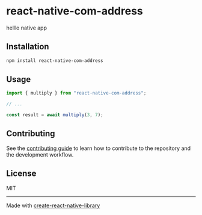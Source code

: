 # react-native-com-address
helllo native app
## Installation

```sh
npm install react-native-com-address
```

## Usage

```js
import { multiply } from "react-native-com-address";

// ...

const result = await multiply(3, 7);
```

## Contributing

See the [contributing guide](CONTRIBUTING.md) to learn how to contribute to the repository and the development workflow.

## License

MIT

---

Made with [create-react-native-library](https://github.com/callstack/react-native-builder-bob)
